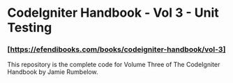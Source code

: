 # CodeIgniter Handbook - Vol 3 - Unit Testing
### [https://efendibooks.com/books/codeigniter-handbook/vol-3]

This repository is the complete code for Volume Three of The CodeIgniter Handbook by Jamie Rumbelow.
